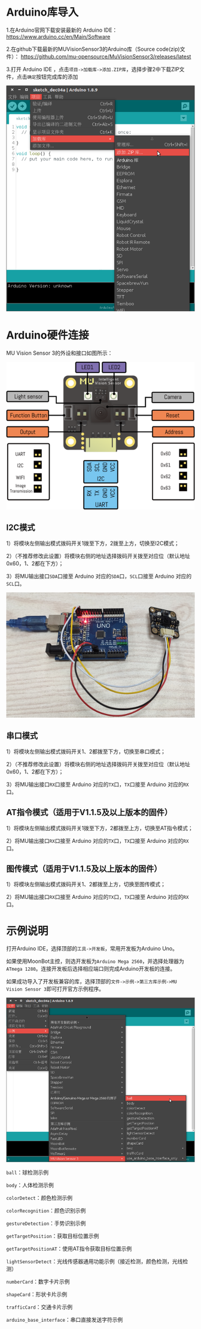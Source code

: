 # Arduino库导入

1.在Arduino官网下载安装最新的 Arduino IDE：
<https://www.arduino.cc/en/Main/Software>

2.在github下载最新的MUVisionSensor3的Arduino库（Source code(zip)文件）：
<https://github.com/mu-opensource/MuVisionSensor3/releases/latest>

3.打开 Arduino IDE ，点击`项目->加载库->添加.ZIP库`，选择步骤2中下载ZIP文件，点击`确定`按钮完成库的添加

![](./images/MU3_Arduine_IDE_add_library.png)

# Arduino硬件连接

MU Vision Sensor 3的外设和接口如图所示：

![](./images/MUVS3_pinout.png)

## I2C模式

1）将模块左侧输出模式拨码开关1拨至下方，2拨至上方，切换至I2C模式；

2）（不推荐修改此设置）将模块右侧的地址选择拨码开关拨至对应位（默认地址0x60，1、2都在下方）；

3）将MU输出接口`SDA`口接至 Arduino 对应的`SDA`口，`SCL`口接至 Arduino 对应的`SCL`口。

![](./images/MUVS3_Arduino_connect.png)

## 串口模式

1）将模块左侧输出模式拨码开关1、2都拨至下方，切换至串口模式；

2）（不推荐修改此设置）将模块右侧的地址选择拨码开关拨至对应位（默认地址0x60，1、2都在下方）；

3）将MU输出接口`RX`口接至 Arduino 对应的`TX`口，`TX`口接至 Arduino 对应的`RX`口。

## AT指令模式（适用于V1.1.5及以上版本的固件）

1）将模块左侧输出模式拨码开关1拨至下方，2都拨至上方，切换至AT指令模式；

2）将MU输出接口`RX`口接至 Arduino 对应的`TX`口，`TX`口接至 Arduino 对应的`RX`口。

## 图传模式（适用于V1.1.5及以上版本的固件）

1）将模块左侧输出模式拨码开关1、2都拨至上方，切换至图传模式；

2）将MU输出接口`RX`口接至 Arduino 对应的`TX`口，`TX`口接至 Arduino 对应的`RX`口。

# 示例说明

打开Arduino IDE，选择顶部的`工具->开发板`，常用开发板为Arduino Uno。

如果使用MoonBot主控，则选开发板为`Arduino Mega 2560`，并选择处理器为`ATmega 1280`。连接开发板后选择相应端口则完成Arduino开发板的连接。

如果成功导入了开发板兼容的库，选择顶部的`文件->示例->第三方库示例->MU Vision Sensor 3`即可打开官方示例程序。

![](./images/MUVS3_Arduino_library.png)

`ball`：球检测示例

`body`：人体检测示例

`colorDetect`：颜色检测示例

`colorRecognition`：颜色识别示例

`gestureDetection`：手势识别示例

`getTargetPosition`：获取目标位置示例

`getTargetPositionAT`：使用AT指令获取目标位置示例

`lightSensorDetect`：光线传感器通用功能示例（接近检测，颜色检测，光线检测）

`numberCard`：数字卡片示例

`shapeCard`：形状卡片示例

`trafficCard`：交通卡片示例

`arduino_base_interface`：串口直接发送字符示例

